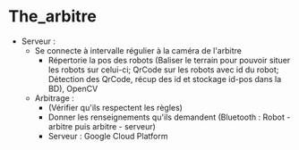 # The_arbitre

- Serveur :
    - Se connecte à intervalle régulier à la caméra de l'arbitre
      - Répertorie la pos des robots (Baliser le terrain pour pouvoir situer les robots sur celui-ci; QrCode sur les robots avec id du robot; Détection des QrCode, récup des id et stockage id-pos dans la BD), OpenCV
    - Arbitrage :
      - (Vérifier qu'ils respectent les règles)
      - Donner les renseignements qu'ils demandent (Bluetooth : Robot - arbitre puis arbitre - serveur)
      - Serveur : Google Cloud Platform
